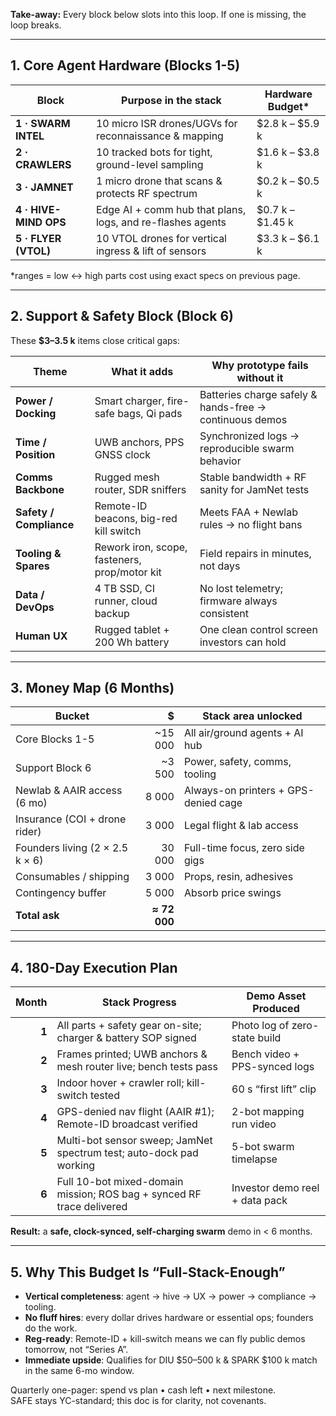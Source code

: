 
**Take-away:** Every block below slots into this loop. If one is missing, the loop breaks.

---

## 1. Core Agent Hardware (Blocks 1-5)

| Block | Purpose in the stack | Hardware Budget* |
|-------|----------------------|------------------|
| **1 · SWARM INTEL** | 10 micro ISR drones/UGVs for reconnaissance & mapping | \$2.8 k – \$5.9 k |
| **2 · CRAWLERS** | 10 tracked bots for tight, ground-level sampling | \$1.6 k – \$3.8 k |
| **3 · JAMNET** | 1 micro drone that scans & protects RF spectrum | \$0.2 k – \$0.5 k |
| **4 · HIVE-MIND OPS** | Edge AI + comm hub that plans, logs, and re-flashes agents | \$0.7 k – \$1.45 k |
| **5 · FLYER (VTOL)** | 10 VTOL drones for vertical ingress & lift of sensors | \$3.3 k – \$6.1 k |

\*ranges = low ↔ high parts cost using exact specs on previous page.

---

## 2. Support & Safety Block (Block 6)

These **\$3–3.5 k** items close critical gaps:

| Theme | What it adds | Why prototype fails without it |
|-------|--------------|--------------------------------|
| **Power / Docking** | Smart charger, fire-safe bags, Qi pads | Batteries charge safely & hands-free → continuous demos |
| **Time / Position** | UWB anchors, PPS GNSS clock | Synchronized logs → reproducible swarm behavior |
| **Comms Backbone** | Rugged mesh router, SDR sniffers | Stable bandwidth + RF sanity for JamNet tests |
| **Safety / Compliance** | Remote-ID beacons, big-red kill switch | Meets FAA + Newlab rules → no flight bans |
| **Tooling & Spares** | Rework iron, scope, fasteners, prop/motor kit | Field repairs in minutes, not days |
| **Data / DevOps** | 4 TB SSD, CI runner, cloud backup | No lost telemetry; firmware always consistent |
| **Human UX** | Rugged tablet + 200 Wh battery | One clean control screen investors can hold |

---

## 3. Money Map (6 Months)

| Bucket | \$ | Stack area unlocked |
|--------|---:|---------------------|
| Core Blocks 1-5 | ~15 000 | All air/ground agents + AI hub |
| Support Block 6 | ~3 500 | Power, safety, comms, tooling |
| Newlab & AAIR access (6 mo) | 8 000 | Always-on printers + GPS-denied cage |
| Insurance (COI + drone rider) | 3 000 | Legal flight & lab access |
| Founders living (2 × 2.5 k × 6) | 30 000 | Full-time focus, zero side gigs |
| Consumables / shipping | 3 000 | Props, resin, adhesives |
| Contingency buffer | 5 000 | Absorb price swings |
| **Total ask** | **≈ 72 000** |

---

## 4. 180-Day Execution Plan

| Month | Stack Progress | Demo Asset Produced |
|------:|----------------|---------------------|
| **1** | All parts + safety gear on-site; charger & battery SOP signed | Photo log of zero-state build |
| **2** | Frames printed; UWB anchors & mesh router live; bench tests pass | Bench video + PPS-synced logs |
| **3** | Indoor hover + crawler roll; kill-switch tested | 60 s “first lift” clip |
| **4** | GPS-denied nav flight (AAIR #1); Remote-ID broadcast verified | 2-bot mapping run video |
| **5** | Multi-bot sensor sweep; JamNet spectrum test; auto-dock pad working | 5-bot swarm timelapse |
| **6** | Full 10-bot mixed-domain mission; ROS bag + synced RF trace delivered | Investor demo reel + data pack |

**Result:** a **safe, clock-synced, self-charging swarm** demo in < 6 months.

---

## 5. Why This Budget Is “Full-Stack-Enough”

- **Vertical completeness**: agent → hive → UX → power → compliance → tooling.  
- **No fluff hires**: every dollar drives hardware or essential ops; founders do the work.  
- **Reg-ready**: Remote-ID + kill-switch means we can fly public demos tomorrow, not “Series A”.  
- **Immediate upside**: Qualifies for DIU \$50–500 k & SPARK \$100 k match in the same 6-mo window.

Quarterly one-pager: spend vs plan • cash left • next milestone.  
SAFE stays YC-standard; this doc is for clarity, not covenants.
